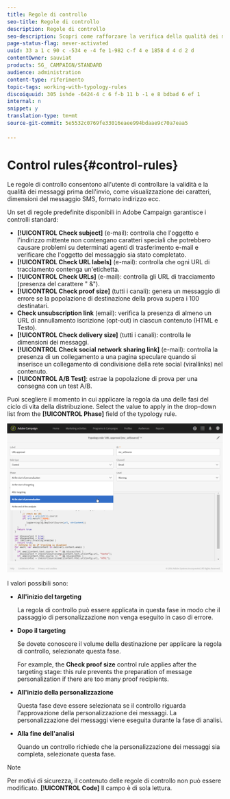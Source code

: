 ```yaml
---
title: Regole di controllo
seo-title: Regole di controllo
description: Regole di controllo
seo-description: Scopri come rafforzare la verifica della qualità dei messaggi con regole di controllo.
page-status-flag: never-activated
uuid: 33 a 1 c 90 c -534 e -4 fe 1-982 c-f 4 e 1858 d 4 d 2 d
contentOwner: sauviat
products: SG_ CAMPAIGN/STANDARD
audience: administration
content-type: riferimento
topic-tags: working-with-typology-rules
discoiquuid: 305 ishde -6424-4 c 6 f-b 11 b -1 e 8 bdbad 6 ef 1
internal: n
snippet: y
translation-type: tm+mt
source-git-commit: 5e5532c0769fe33016eaee994bdaae9c70a7eaa5

---
```



# Control rules{#control-rules}

Le regole di controllo consentono all'utente di controllare la validità e la qualità dei messaggi prima dell'invio, come visualizzazione dei caratteri, dimensioni del messaggio SMS, formato indirizzo ecc.

Un set di regole predefinite disponibili in Adobe Campaign garantisce i controlli standard:

* **[!UICONTROL Check subject]** (e-mail): controlla che l'oggetto e l'indirizzo mittente non contengano caratteri speciali che potrebbero causare problemi su determinati agenti di trasferimento e-mail e verificare che l'oggetto del messaggio sia stato completato.
* **[!UICONTROL Check URL labels]** (e-mail): controlla che ogni URL di tracciamento contenga un'etichetta.
* **[!UICONTROL Check URLs]** (e-mail): controlla gli URL di tracciamento (presenza del carattere " &amp;").
* **[!UICONTROL Check proof size]** (tutti i canali): genera un messaggio di errore se la popolazione di destinazione della prova supera i 100 destinatari.
* **Check unsubscription link** (email): verifica la presenza di almeno un URL di annullamento iscrizione (opt-out) in ciascun contenuto (HTML e Testo).
* **[!UICONTROL Check delivery size]** (tutti i canali): controlla le dimensioni dei messaggi.
* **[!UICONTROL Check social network sharing link]** (e-mail): controlla la presenza di un collegamento a una pagina speculare quando si inserisce un collegamento di condivisione della rete social (virallinks) nel contenuto.
* **[!UICONTROL A/B Test]**: estrae la popolazione di prova per una consegna con un test A/B.

Puoi scegliere il momento in cui applicare la regola da una delle fasi del ciclo di vita della distribuzione. Select the value to apply in the drop-down list from the **[!UICONTROL Phase]** field of the typology rule.

![](assets/typology_phase.png)

I valori possibili sono:

* **All'inizio del targeting**

   La regola di controllo può essere applicata in questa fase in modo che il passaggio di personalizzazione non venga eseguito in caso di errore.

* **Dopo il targeting**

   Se dovete conoscere il volume della destinazione per applicare la regola di controllo, selezionate questa fase.

   For example, the **Check proof size** control rule applies after the targeting stage: this rule prevents the preparation of message personalization if there are too many proof recipients.

* **All'inizio della personalizzazione**

   Questa fase deve essere selezionata se il controllo riguarda l'approvazione della personalizzazione dei messaggi. La personalizzazione dei messaggi viene eseguita durante la fase di analisi.

* **Alla fine dell'analisi**

   Quando un controllo richiede che la personalizzazione dei messaggi sia completa, selezionate questa fase.

>[!NOTE]
>
>Per motivi di sicurezza, il contenuto delle regole di controllo non può essere modificato. **[!UICONTROL Code]** Il campo è di sola lettura.
